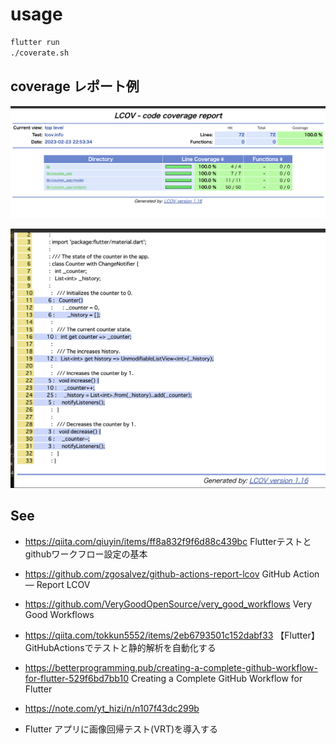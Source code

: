 # usage

```zsh
flutter run
./coverate.sh
```

## coverage レポート例

![001](./screenshots/coverage-01.png)

![001](./screenshots/coverage-02.png)





## See

- <https://qiita.com/qiuyin/items/ff8a832f9f6d88c439bc>
  Flutterテストとgithubワークフロー設定の基本

- <https://github.com/zgosalvez/github-actions-report-lcov>
  GitHub Action — Report LCOV

- <https://github.com/VeryGoodOpenSource/very_good_workflows>
  Very Good Workflows

- <https://qiita.com/tokkun5552/items/2eb6793501c152dabf33>
  【Flutter】GitHubActionsでテストと静的解析を自動化する

- https://betterprogramming.pub/creating-a-complete-github-workflow-for-flutter-529f6bd7bb10
  Creating a Complete GitHub Workflow for Flutter

- https://note.com/yt_hizi/n/n107f43dc299b
- Flutter アプリに画像回帰テスト(VRT)を導入する
